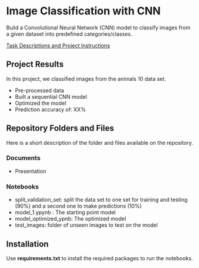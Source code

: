 # Image Classification with CNN

Build a Convolutional Neural Network (CNN) model to classify images from a given dataset into predefined categories/classes.

[Task Descriptions and Project Instructions](https://github.com/ironhack-labs/project-1-deep-learning-image-classification-with-cnn)


## Project Results
In this project, we classified images from the animals 10 data set.
- Pre-processed data 
- Built a sequential CNN model 
- Optimized the model
- Prediction accuracy of: XX%


## Repository Folders and Files

Here is a short description of the folder and files available on the repository.


### Documents
- Presentation

### Notebooks  
- split_validation_set: split the data set to one set for training and testing (90%) and a second one to make predictions (10%)
- model_1.ypynb : The starting point model
- model_optimized_ypnb: The optimized model
- test_images: folder of unseen images to test on the model

## Installation
Use **requirements.txt** to install the required packages to run the notebooks.
